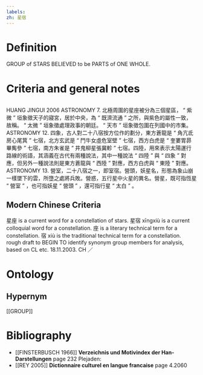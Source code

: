 ```yaml
---
labels: 
zh: 星宿
---
```


# Definition
GROUP of STARS BELIEVED to be PARTS of ONE WHOLE.
# Criteria and general notes
## 
HUANG JINGUI 2006
ASTRONOMY 7. 北極周圍的星座被分為三個星區， “ 紫微 ” 垣象徵天子的寢宮，居於中央，為 “ 既濟流通 ” 之所，與紫色的屬性一致，故稱。 “ 太微 ” 垣象徵處理政事的朝廷。 “ 天市 ” 垣象徵包圍在列國中的市集。
ASTRONOMY 12. 四象，古人對二十八宿按方位作的劃分，東方蒼龍是 “ 角亢氐房心尾箕 ” 七宿，北方玄武是 “ 鬥牛女虛危室壁 ” 七宿，西方白虎是 “ 奎婁胃昴畢觜參 ” 七宿，南方朱雀是 “ 井鬼柳星張冀軫 ” 七宿。四陸，用來表示太陽運行路線的術語，其涵義在古代有兩種說法，其中一種說法 “ 四陸 ” 與 “ 四象 ” 對應，但另外一種說法則是東方蒼龍與 “ 西陸 ” 對應，西方白虎與 “ 東陸 ” 對應。
ASTRONOMY 13. 營室，二十八宿之一，即室宿。營頭，妖星名，形態為象山崩一樣墜下的雲，所墮之處將兵敗。營惑，五行星中火星的異名。營星，既可指恆星 “ 營室 ” ，也可指妖星 “ 營頭 ” ，還可指行星 “ 太白 ” 。
## Modern Chinese Criteria
星座 is a current word for a constellation of stars.
星宿 xīngxiù is a current colloquial word for a constellation.
座 is a literary technical term for a constellation.
宿 xiù is the traditional technical term for a constellation.
rough draft to BEGIN TO identify synonym group members for analysis, based on CL etc. 18.11.2003. CH ／
# Ontology

## Hypernym
[[GROUP]]
# Bibliography
- [[FINSTERBUSCH 1966]]
**Verzeichnis und Motivindex der Han-Darstellungen** page 232
Plejaden:
- [[REY 2005]]
**Dictionnaire culturel en langue francaise** page 4.2060
